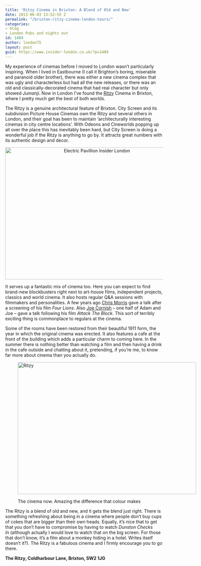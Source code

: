 ```yaml
---
title: 'Ritzy Cinema in Brixton: A Blend of Old and New'
date: 2013-06-03 13:52:55 Z
permalink: "/brixton-ritzy-cinema-london-tours/"
categories:
- blog
- London Pubs and nights out
id: 1489
author: london75
layout: post
guid: https://www.insider-london.co.uk/?p=1489
---
```


My experience of cinemas before I moved to London wasn&#8217;t particularly inspiring. When I lived in Eastbourne (I call it Brighton&#8217;s boring, miserable and paranoid older brother), there was either a new cinema complex that was ugly and characterless but had all the new releases, or there was an old and classically-decorated cinema that had real character but only showed _Jumanji_. Now in London I&#8217;ve found the [Ritzy](http://www.picturehouses.co.uk/cinema/Ritzy_Picturehouse/) Cinema in Brixton, where I pretty much get the best of both worlds.

<div>
  <p>
    The Ritzy is a genuine architectural feature of Brixton. City Screen and its subdivision Picture House Cinemas own the Ritzy and several others in London, and their goal has been to maintain &#8216;architecturally interesting cinemas in city centre locations&#8217;. With Odeons and Cineworlds popping up all over the place this has inevitably been hard, but City Screen is doing a wonderful job if the Ritzy is anything to go by. It attracts great numbers with its authentic design and decor.
  </p>
  
  <p style="text-align: center;">
    <a href="/wp-content/uploads/2012/08/ritzy-cinema-1911.jpg"><img class="aligncenter  wp-image-1491" alt="Electric Pavillion Insider London" src="/wp-content/uploads/2012/08/ritzy-cinema-1911.jpg" width="569" height="420" /></a>
  </p>
  
  <p>
    It serves up a fantastic mix of cinema too. Here you can expect to find brand-new blockbusters right next to art-house films, independent projects, classics and world cinema. It also hosts regular Q&A sessions with filmmakers and personalities. A few years ago <a href="http://en.wikipedia.org/wiki/Chris_Morris_(satirist)">Chris Morris</a> gave a talk after a screening of his film<em> Four Lions</em>. Also <a href="http://en.wikipedia.org/wiki/Joe_Cornish_(comedian)">Joe Cornish</a> &#8211; one half of Adam and Joe &#8211; gave a talk following his film <em>Attack The Block</em>. This sort of terribly exciting thing is commonplace to regulars at the cinema.
  </p>
  
  <p>
    Some of the rooms have been restored from their beautiful 1911 form, the year in which the original cinema was erected. It also features a cafe at the front of the building which adds a particular charm to coming here. In the summer there is nothing better than watching a film and then having a drink in the cafe outside and chatting about it, pretending, if you&#8217;re me, to know far more about cinema than you actually do.
  </p><figure id="attachment_1492" style="width: 569px" class="wp-caption aligncenter">
  
  <a href="/wp-content/uploads/2012/08/ritzy-now.jpg"><img class=" wp-image-1492" alt="Ritzy" src="/wp-content/uploads/2012/08/ritzy-now.jpg" width="569" height="420" /></a><figcaption class="wp-caption-text">The cinema now. Amazing the difference that colour makes</figcaption></figure> 
  
  <p>
    The Ritzy is a blend of old and new, and it gets the blend just right. There is something refreshing about being in a cinema where people don&#8217;t buy cups of cokes that are bigger than their own heads. Equally, it&#8217;s nice that to get that you don&#8217;t have to compromise by having to watch <em>Dunston Checks In</em> (although actually I would love to watch that on the big screen. For those that don&#8217;t know, it&#8217;s a film about a monkey hiding in a hotel. Writes itself doesn&#8217;t it?). The Ritzy is a fabulous cinema and I firmly encourage you to go there.
  </p>
  
  <p>
    <strong>The Ritzy, Coldharbour Lane, Brixton, SW2 1JG</strong>
  </p>
</div>